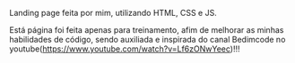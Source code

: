 Landing page feita por mim, utilizando HTML, CSS e JS. 

Está página foi feita apenas para treinamento, afim de melhorar as minhas habilidades de código,
sendo auxiliada e inspirada do canal Bedimcode no youtube(https://www.youtube.com/watch?v=Lf6zONwYeec)!!!


